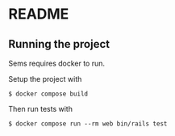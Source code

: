 # README

## Running the project

Sems requires docker to run.

Setup the project with

```
$ docker compose build
```

Then run tests with

```
$ docker compose run --rm web bin/rails test
```
